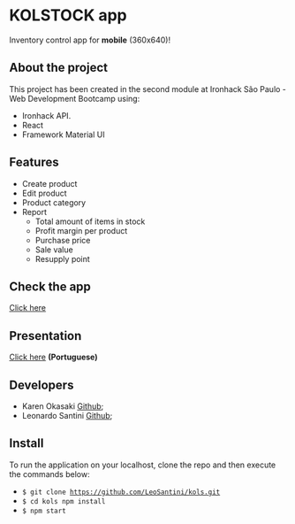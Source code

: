# KOLSTOCK app
Inventory control app for **mobile** (360x640)! 

## About the project
This project has been created in the second module at Ironhack São Paulo - Web Development Bootcamp using:
- Ironhack API.
- React
- Framework Material UI

## Features
- Create product
- Edit product
- Product category
- Report
	- Total amount of items in stock
	- Profit margin per product
	- Purchase price
	- Sale value
	- Resupply point 

## Check the app
[Click here](https://kolstock.netlify.app/)

## Presentation
[Click here](https://www.canva.com/design/DAE4pbZ9ltc/voBXo2Cx_gBA-fXI0UahZA/view?utm_content=DAE4pbZ9ltc&utm_campaign=designshare&utm_medium=link&utm_source=publishsharelink) **(Portuguese)**

## Developers
- Karen Okasaki [Github](https://github.com/karenokasaki);
- Leonardo Santini [Github](https://github.com/LeoSantini);

## Install
To run the application on your localhost, clone the repo and then execute the commands below:

- <code>$ git clone https://github.com/LeoSantini/kols.git</code>
- <code>$ cd kols npm install</code>
- <code>$ npm start </code>
